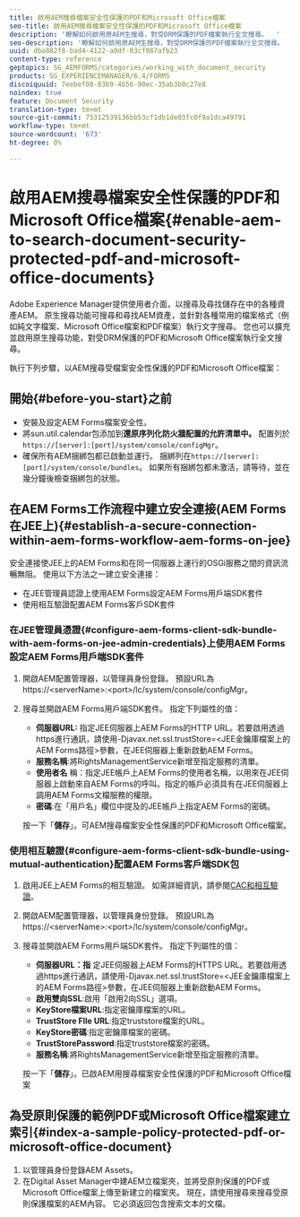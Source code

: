 ```yaml
---
title: 啟用AEM搜尋檔案安全性保護的PDF和Microsoft Office檔案
seo-title: 啟用AEM搜尋檔案安全性保護的PDF和Microsoft Office檔案
description: '瞭解如何啟用原AEM生搜尋，對受DRM保護的PDF檔案執行全文搜尋。  '
seo-description: '瞭解如何啟用原AEM生搜尋，對受DRM保護的PDF檔案執行全文搜尋。  '
uuid: dba882f8-bad4-4122-a0df-03cf087afb23
content-type: reference
geptopics: SG_AEMFORMS/categories/working_with_document_security
products: SG_EXPERIENCEMANAGER/6.4/FORMS
discoiquuid: 7eebef08-83b9-4b56-90ec-35ab3b0c27e8
noindex: true
feature: Document Security
translation-type: tm+mt
source-git-commit: 75312539136bb53cf1db1de03fc0f9a1dca49791
workflow-type: tm+mt
source-wordcount: '673'
ht-degree: 0%

---
```



# 啟用AEM搜尋檔案安全性保護的PDF和Microsoft Office檔案{#enable-aem-to-search-document-security-protected-pdf-and-microsoft-office-documents}

Adobe Experience Manager提供使用者介面，以搜尋及尋找儲存在中的各種資產AEM。 原生搜尋功能可搜尋和尋找AEM資產，並針對各種常用的檔案格式（例如純文字檔案、Microsoft Office檔案和PDF檔案）執行文字搜尋。 您也可以擴充並啟用原生搜尋功能，對受DRM保護的PDF和Microsoft Office檔案執行全文搜尋。

執行下列步驟，以AEM搜尋受檔案安全性保護的PDF和Microsoft Office檔案：

## 開始{#before-you-start}之前

* 安裝及設定AEM Forms檔案安全性。
* 將sun.util.calendar包添加到&#x200B;**還原序列化防火牆配置的允許清單中。** 配置列於 `https://[server]:[port]/system/console/configMgr`。
* 確保所有AEM捆綁包都已啟動並運行。 捆綁列在`https://[server]:[port]/system/console/bundles`。 如果所有捆綁包都未激活，請等待，並在幾分鐘後檢查捆綁包的狀態。

## 在AEM Forms工作流程中建立安全連接(AEM Forms在JEE上){#establish-a-secure-connection-within-aem-forms-workflow-aem-forms-on-jee}

安全連接使JEE上的AEM Forms和在同一伺服器上運行的OSGi服務之間的資訊流暢無阻。 使用以下方法之一建立安全連接：

* 在JEE管理員認證上使用AEM Forms設定AEM Forms用戶端SDK套件
* 使用相互驗證配置AEM Forms客戶SDK套件

### 在JEE管理員憑證{#configure-aem-forms-client-sdk-bundle-with-aem-forms-on-jee-admin-credentials}上使用AEM Forms設定AEM Forms用戶端SDK套件

1. 開啟AEM配置管理器，以管理員身份登錄。 預設URL為https://&lt;serverName>:&lt;port>/lc/system/console/configMgr。
1. 搜尋並開啟AEM Forms用戶端SDK套件。 指定下列屬性的值：

   * **伺服器URL:** 指定JEE伺服器上AEM Forms的HTTP URL。若要啟用透過https進行通訊，請使用-Djavax.net.ssl.trustStore=&lt;JEE金鑰庫檔案上的AEM Forms路徑>參數，在JEE伺服器上重新啟動AEM Forms。
   * **服務名稱**:將RightsManagementService新增至指定服務的清單。
   * **使用者名** 稱：指定JEE帳戶上AEM Forms的使用者名稱，以用來在JEE伺服器上啟動來自AEM Forms的呼叫。指定的帳戶必須具有在JEE伺服器上調用AEM Forms文檔服務的權限。
   * **密碼**:在「用戶名」欄位中提及的JEE帳戶上指定AEM Forms的密碼。

   按一下「**儲存**」。可AEM搜尋檔案安全性保護的PDF和Microsoft Office檔案。

### 使用相互驗證{#configure-aem-forms-client-sdk-bundle-using-mutual-authentication}配置AEM Forms客戶端SDK包

1. 啟用JEE上AEM Forms的相互驗證。 如需詳細資訊，請參閱[CAC和相互驗證](https://helpx.adobe.com/livecycle/kb/cac-mutual-authentication.html)。
1. 開啟AEM配置管理器，以管理員身份登錄。 預設URL為https://&lt;serverName>:&lt;port>/lc/system/console/configMgr。
1. 搜尋並開啟AEM Forms用戶端SDK套件。 指定下列屬性的值：

   * **伺服器URL：指** 定JEE伺服器上AEM Forms的HTTPS URL。若要啟用透過https進行通訊，請使用-Djavax.net.ssl.trustStore=&lt;JEE金鑰庫檔案上的AEM Forms路徑>參數，在JEE伺服器上重新啟動AEM Forms。
   * **啟用雙向SSL**:啟用「啟用2向SSL」選項。
   * **KeyStore檔案URL**:指定密鑰庫檔案的URL。
   * **TrustStore FIle URL**:指定truststore檔案的URL。
   * **KeyStore密碼**:指定密鑰庫檔案的密碼。
   * **TrustStorePassword**:指定truststore檔案的密碼。
   * **服務名稱**:將RightsManagementService新增至指定服務的清單。

   按一下「**儲存**」。已啟AEM用搜尋檔案安全性保護的PDF和Microsoft Office檔案

## 為受原則保護的範例PDF或Microsoft Office檔案建立索引{#index-a-sample-policy-protected-pdf-or-microsoft-office-document}

1. 以管理員身份登錄AEM Assets。
1. 在Digital Asset Manager中建AEM立檔案夾，並將受原則保護的PDF或Microsoft Office檔案上傳至新建立的檔案夾。 現在，請使用搜尋來搜尋受原則保護檔案的AEM內容。 它必須返回包含搜索文本的文檔。

